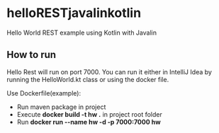# helloRESTjavalinkotlin
Hello World REST example using Kotlin with Javalin

## How to run
Hello Rest will run on port 7000. You can run it either in IntelliJ Idea by running the HelloWorld.kt class or using the docker file.

Use Dockerfile(example):
- Run maven package in project
- Execute **docker build -t hw .** in project root folder
- Run **docker run --name hw -d -p 7000:7000 hw**
